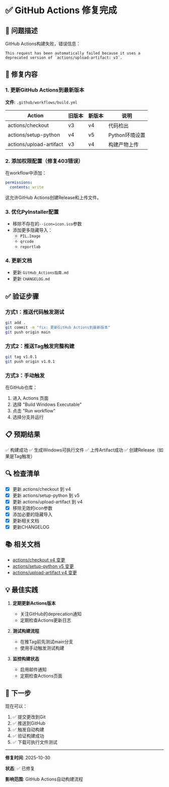 # ✅ GitHub Actions 修复完成

## 🐛 问题描述

GitHub Actions构建失败，错误信息：
```
This request has been automatically failed because it uses a deprecated version of `actions/upload-artifact: v3`.
```

## 🔧 修复内容

### 1. 更新GitHub Actions到最新版本

**文件**: `.github/workflows/build.yml`

| Action | 旧版本 | 新版本 | 说明 |
|--------|--------|--------|------|
| actions/checkout | v3 | v4 | 代码检出 |
| actions/setup-python | v4 | v5 | Python环境设置 |
| actions/upload-artifact | v3 | v4 | 构建产物上传 |

### 2. 添加权限配置（修复403错误）

在workflow中添加：
```yaml
permissions:
  contents: write
```

这允许GitHub Actions创建Release和上传文件。

### 3. 优化PyInstaller配置

- 移除不存在的`--icon=icon.ico`参数
- 添加更多隐藏导入：
  - `PIL.Image`
  - `qrcode`
  - `reportlab`

### 4. 更新文档

- 更新 `GitHub_Actions指南.md`
- 更新 `CHANGELOG.md`

## ✅ 验证步骤

### 方式1：推送代码触发测试

```bash
git add .
git commit -m "fix: 更新GitHub Actions到最新版本"
git push origin main
```

### 方式2：推送Tag触发完整构建

```bash
git tag v1.0.1
git push origin v1.0.1
```

### 方式3：手动触发

在GitHub仓库：
1. 进入 Actions 页面
2. 选择 "Build Windows Executable"
3. 点击 "Run workflow"
4. 选择分支并运行

## 📋 预期结果

✅ 构建成功
✅ 生成Windows可执行文件
✅ 上传Artifact成功
✅ 创建Release（如果是Tag触发）

## 🔍 检查清单

- [x] 更新 actions/checkout 到 v4
- [x] 更新 actions/setup-python 到 v5
- [x] 更新 actions/upload-artifact 到 v4
- [x] 移除无效的icon参数
- [x] 添加必要的隐藏导入
- [x] 更新相关文档
- [x] 更新CHANGELOG

## 📚 相关文档

- [actions/checkout v4 变更](https://github.com/actions/checkout/releases/tag/v4.0.0)
- [actions/setup-python v5 变更](https://github.com/actions/setup-python/releases/tag/v5.0.0)
- [actions/upload-artifact v4 变更](https://github.com/actions/upload-artifact/releases/tag/v4.0.0)

## 💡 最佳实践

1. **定期更新Actions版本**
   - 关注GitHub的deprecation通知
   - 定期检查Actions更新日志
   
2. **测试构建流程**
   - 在推Tag前先测试main分支
   - 使用手动触发测试构建
   
3. **监控构建状态**
   - 启用邮件通知
   - 定期检查Actions页面

## 🚀 下一步

现在可以：
1. ✅ 提交更改到Git
2. ✅ 推送到GitHub
3. ✅ 触发自动构建
4. ✅ 验证构建成功
5. ✅ 下载可执行文件测试

---

**修复时间**: 2025-10-30

**状态**: ✅ 已修复

**影响范围**: GitHub Actions自动构建流程
